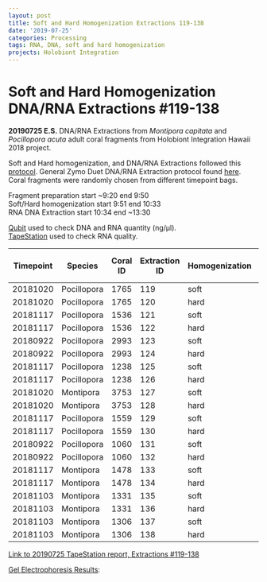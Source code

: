 ```yaml
---
layout: post
title: Soft and Hard Homogenization Extractions 119-138
date: '2019-07-25'
categories: Processing
tags: RNA, DNA, soft and hard homogenization
projects: Holobiont Integration
---
```


# Soft and Hard Homogenization DNA/RNA Extractions #119-138

**20190725 E.S.**
DNA/RNA Extractions from *Montipora capitata* and *Pocillopora acuta* adult coral fragments from Holobiont Integration Hawaii 2018 project.  

Soft and Hard homogenization, and DNA/RNA Extractions followed this [protocol](https://github.com/emmastrand/EmmaStrand_Notebook/blob/master/_posts/2019-06-05-Soft-and-Hard-Homogenization-Protocol.md). General Zymo Duet DNA/RNA Extraction protocol found [here](https://github.com/emmastrand/EmmaStrand_Notebook/blob/master/_posts/2019-05-31-Zymo-Duet-RNA-DNA-Extraction-Protocol.md).  
Coral fragments were randomly chosen from different timepoint bags.

Fragment preparation start ~9:20 end 9:50  
Soft/Hard homogenization start 9:51 end 10:33  
RNA DNA Extraction start 10:34 end ~13:30  

[Qubit](https://github.com/emmastrand/EmmaStrand_Notebook/blob/master/_posts/2019-05-31-Qubit-Protocol.md) used to check DNA and RNA quantity (ng/μl).  
[TapeStation](https://github.com/emmastrand/EmmaStrand_Notebook/blob/master/_posts/2019-05-31-TapeStation-Protocol.md) used to check RNA quality.  

| Timepoint | Species     | Coral ID | Extraction ID | Homogenization | DNA Reading 1 | DNA Reading 2 | Average DNA ng/μl | RNA Reading 1 | RNA Reading 2 | Average RNA ng/μl | RIN |
|-----------|-------------|----------|---------------|----------------|---------------|---------------|-------------------|---------------|---------------|-------------------|-----|
| 20181020  | Pocillopora | 1765     | 119           | soft           | 77.6          | 74.4          | 76                | 67.6          | 67            | 67.3              | 7.2 |
| 20181020  | Pocillopora | 1765     | 120           | hard           | 51.4          | 49.6          | 50.5              | 37.6          | 37.2          | 37.4              | 6.7 |
| 20181117  | Pocillopora | 1536     | 121           | soft           | 80            | 79            | 79.5              | 61.8          | 61.4          | 61.6              | 7.8 |
| 20181117  | Pocillopora | 1536     | 122           | hard           | 58.4          | 58            | 58.2              | 49.4          | 48.8          | 49.1              | 7.6 |
| 20180922  | Pocillopora | 2993     | 123           | soft           | 82.2          | 80.8          | 81.5              | 73.8          | 73.6          | 73.7              | 6.6 |
| 20180922  | Pocillopora | 2993     | 124           | hard           | 48.6          | 48.2          | 48.4              | 49            | 48.8          | 48.9              | 6.3 |
| 20181117  | Pocillopora | 1238     | 125           | soft           | 43.4          | 42.8          | 43.1              | 55.4          | 55            | 55.2              | 8.5 |
| 20181117  | Pocillopora | 1238     | 126           | hard           | 27.6          | 27.2          | 27.4              | 31.8          | 31.6          | 31.7              | 8.1 |
| 20181020  | Montipora   | 3753     | 127           | soft           | 19.5          | 19.4          | 19.45             | 11.4          | 11.4          | 11.4              | **  |
| 20181020  | Montipora   | 3753     | 128           | hard           | 12.3          | 12.1          | 12.2              | 10            | 10            | 10                | **  |
| 20181117  | Pocillopora | 1559     | 129           | soft           | 50.6          | 48.4          | 49.5              | 43.2          | 43            | 43.1              | 8.4 |
| 20181117  | Pocillopora | 1559     | 130           | hard           | 35.6          | 35.2          | 35.4              | 31.6          | 31.2          | 31.4              | 7.8 |
| 20180922  | Pocillopora | 1060     | 131           | soft           | 72.2          | 71.4          | 71.8              | 82            | 81.4          | 81.7              | 7.9 |
| 20180922  | Pocillopora | 1060     | 132           | hard           | 44.6          | 44            | 44.3              | 50.2          | 50            | 50.1              | 7.7 |
| 20181117  | Montipora   | 1478     | 133           | soft           | 47.8          | 47.2          | 47.5              | 38.4          | 38.2          | 38.3              | 8   |
| 20181117  | Montipora   | 1478     | 134           | hard           | 36.2          | 35.8          | 36                | 24.2          | 24            | 24.1              | 8.1 |
| 20181103  | Montipora   | 1331     | 135           | soft           | 16            | 15.8          | 15.9              | 11.8          | 11.8          | 11.8              | 8.7 |
| 20181103  | Montipora   | 1331     | 136           | hard           | 10.9          | 10.7          | 10.8              | **            | **            | **                | **  |
| 20181103  | Montipora   | 1306     | 137           | soft           | 37.6          | 37            | 37.3              | 26.6          | 26.6          | 26.6              | 8.4 |
| 20181103  | Montipora   | 1306     | 138           | hard           | 31.8          | 31.6          | 31.7              | 13.8          | 13.8          | 13.8              | 8.5 |

[Link to 20190725 TapeStation report, Extractions #119-138](https://github.com/emmastrand/EmmaStrand_Notebook/blob/master/TapeStation/2019-07-25%20-%2014.17.49.pdf)

[Gel Electrophoresis Results](https://github.com/emmastrand/EmmaStrand_Notebook/blob/master/_posts/2019-07-16-Gel-Electrophoresis-Protocol.md):  
